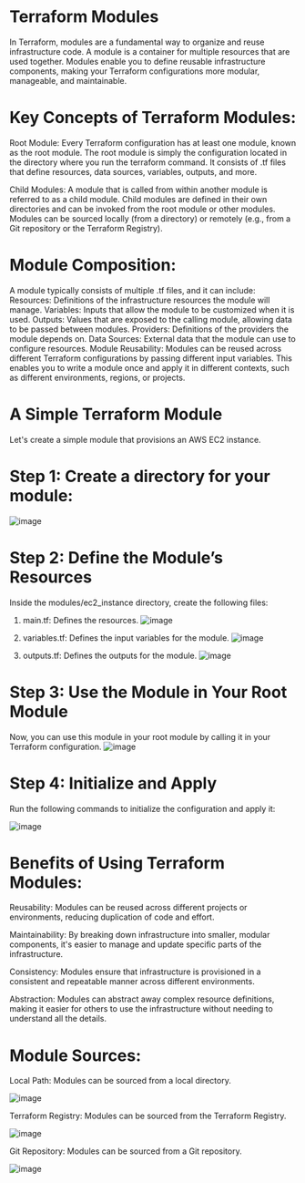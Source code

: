 # Terraform Modules

In Terraform, modules are a fundamental way to organize and reuse infrastructure code. A module is a container for multiple resources that are used together. Modules enable you to define reusable infrastructure components, making your Terraform configurations more modular, manageable, and maintainable.

# Key Concepts of Terraform Modules:

Root Module:
Every Terraform configuration has at least one module, known as the root module. The root module is simply the configuration located in the directory where you run the terraform command.
It consists of .tf files that define resources, data sources, variables, outputs, and more.

Child Modules:
A module that is called from within another module is referred to as a child module.
Child modules are defined in their own directories and can be invoked from the root module or other modules.
Modules can be sourced locally (from a directory) or remotely (e.g., from a Git repository or the Terraform Registry).

# Module Composition:

A module typically consists of multiple .tf files, and it can include:
Resources: Definitions of the infrastructure resources the module will manage.
Variables: Inputs that allow the module to be customized when it is used.
Outputs: Values that are exposed to the calling module, allowing data to be passed between modules.
Providers: Definitions of the providers the module depends on.
Data Sources: External data that the module can use to configure resources.
Module Reusability: Modules can be reused across different Terraform configurations by passing different input variables.
This enables you to write a module once and apply it in different contexts, such as different environments, regions, or projects.

# A Simple Terraform Module
Let's create a simple module that provisions an AWS EC2 instance.

# Step 1: Create a directory for your module:
![image](https://github.com/user-attachments/assets/fae9ce14-b807-4eba-9ed9-4d7f1c518906)


# Step 2: Define the Module’s Resources
Inside the modules/ec2_instance directory, create the following files:
1. main.tf: Defines the resources.
   ![image](https://github.com/user-attachments/assets/190f83de-ac75-4ba2-a53c-b5f14333a495)

2. variables.tf: Defines the input variables for the module.
   ![image](https://github.com/user-attachments/assets/6694f640-2c73-4082-b2c5-8d234c880bd2)

3. outputs.tf: Defines the outputs for the module.
   ![image](https://github.com/user-attachments/assets/a87f3008-2ee4-432f-bbad-be6c96b3e96a)

# Step 3: Use the Module in Your Root Module
Now, you can use this module in your root module by calling it in your Terraform configuration.
![image](https://github.com/user-attachments/assets/db8f3c4d-e750-4615-9bd9-59a492a52794)

# Step 4: Initialize and Apply
Run the following commands to initialize the configuration and apply it:

![image](https://github.com/user-attachments/assets/f759b989-1642-4073-bc0c-e728df83b39e)

# Benefits of Using Terraform Modules:

Reusability: Modules can be reused across different projects or environments, reducing duplication of code and effort.

Maintainability: By breaking down infrastructure into smaller, modular components, it's easier to manage and update specific parts of the infrastructure.

Consistency: Modules ensure that infrastructure is provisioned in a consistent and repeatable manner across different environments.

Abstraction: Modules can abstract away complex resource definitions, making it easier for others to use the infrastructure without needing to understand all the details.

# Module Sources:

Local Path: Modules can be sourced from a local directory.

![image](https://github.com/user-attachments/assets/e9d73c90-707e-4cbc-ba6b-66ad4991152a)

Terraform Registry: Modules can be sourced from the Terraform Registry.

![image](https://github.com/user-attachments/assets/3054d015-220f-4659-a8a1-c1a5f33267dc)

Git Repository: Modules can be sourced from a Git repository.

![image](https://github.com/user-attachments/assets/a4115a44-4576-44a3-8a96-eabebc2b2cd2)













